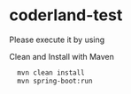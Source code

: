 # coderland-test

Please execute it by using

Clean and Install with Maven

```bash
  mvn clean install
  mvn spring-boot:run
```

